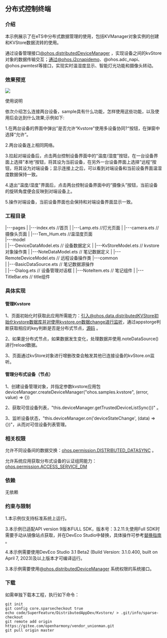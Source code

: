 ## 分布式控制终端

### 介绍

本示例展示了在eTS中分布式数据管理的使用，包括KVManager对象实例的创建和KVStore数据流转的使用。

通过设备管理接口[@ohos.distributedDeviceManager](https://gitee.com/openharmony/docs/blob/master/zh-cn/application-dev/reference/apis-distributedservice-kit/js-apis-distributedDeviceManager.md) ，实现设备之间的kvStore对象的数据传输交互；通过@ohos.i2cnapidemo、@ohos.adc_napi、@ohos.pwmtest等接口，实现实时温湿度显示、智能灯光功能和摄像头转动。

### 效果预览

![](..\DistributedControlTerminal\main.gif)

使用说明

依次介绍怎么连接两台设备，sample具有什么功能，怎样使用这些功能，以及使用后会达到什么效果;示例如下:

1.在两台设备的界面中弹出”是否允许“Kvstore"使用多设备协同?“按钮，在弹窗中选择“允许”。

2.两台设备连上相同网络。

3.拉起对端设备后，点击两台控制设备界面中的“温度/湿度”按钮，在一台设备界面上选择”本地“按钮，将其设为当前设备，在另外一台设备界面上选择”远程“按钮，将其设为对端设备；显示连接上之后，可以看到对端设备和当前设备界面温湿度数据保持一致。

4.退出“温度/湿度"界面后，点击两台控制设备界面中的“摄像头”按钮，当前设备的旋转角度便会反映到对端设备上。

5.操作对端设备，当前设备界面也会保持和对端设备界面显示一致。

### 工程目录

|---pages
|   |---index.ets                                        //首页
|   |---Lamp.ets                                       //灯光页面
|   |---camera.ets                                   //摄像头页面
|   |---Tem_Hum.ets                             //温湿度页面                   
|---model                                  
|   |---DeviceDataModel.ets               // 设备数据定义
|   |---KvStoreModel.ets                     // kvstore对象操作类
|   |---NoteDataModel.ets                 // 笔记数据定义
|   |---RemoteDeviceModel.ets        // 远程设备操作类
|---common                                  
|   |---BasicDataSource.ets                 // 笔记数据源操作                              
|   |---Dialog.ets                                   // 设备管理对话框
|   |---NoteItem.ets                            // 笔记组件
|   |---TitleBar.ets                               // title组件                             

### 具体实现

#### 管理Kvstore

1、页面初始化时获取此应用所需能力：引入@ohos.data.distributedKVStore初始化kvstore数据库并对使用kvstore.on数据change进行监听，通过appstorge判断获取相应的key判断是否是分布式节点，[源码](https://gitee.com/openharmony/applications_app_samples/blob/master/code/SuperFeature/DistributedAppDev/Kvstore/entry/src/main/ets/pages/Index.ets) 。 

2、如果是分布式节点，如果数据发生变化，处理数据并使用.noteDataSource()进行reload数据。

3、页面通过kvStore对象进行增删改查会触发其他已连接设备的kvStore.on监听。

#### 管理分布式设备（节点）

1、创建设备管理对象，并指定参数kvstore应用包deviceManager.createDeviceManager("ohos.samples.kvstore", (error, value) => {})

2、获取可信设备列表，"this.deviceManager.getTrustedDeviceListSync())" 。 

3、监听设备状态，"this.deviceManager.on('deviceStateChange', (data) => {})"，从而对可信设备列表管理。

### 相关权限

允许不同设备间的数据交换：[ohos.permission.DISTRIBUTED_DATASYNC](https://gitee.com/openharmony/docs/blob/master/zh-cn/application-dev/security/AccessToken/permissions-for-all.md#ohospermissiondistributed_datasync) 。

允许系统应用获取分布式设备的认证组网能力：[ohos.permission.ACCESS_SERVICE_DM](https://gitee.com/openharmony/docs/blob/master/zh-cn/application-dev/security/AccessToken/permissions-for-system-apps.md#ohospermissionaccess_service_dm)

### 依赖

无依赖

### 约束与限制

1.本示例仅支持标准系统上运行。

3.本示例已适配API version 9版本FULL SDK，版本号：3.2.11.9,使用Full SDK时需要手动从镜像站点获取，并在DevEco Studio中替换，具体操作可参考[替换指南](https://gitee.com/openharmony/docs/blob/master/zh-cn/application-dev/faqs/full-sdk-switch-guide.md) 。

4.本示例需要使用DevEco Studio 3.1 Beta2 (Build Version: 3.1.0.400, built on April 7, 2023)及以上版本才可编译运行。

3.本示例需要使用[@ohos.distributedDeviceManager](https://gitee.com/openharmony/docs/blob/master/zh-cn/application-dev/reference/apis-distributedservice-kit/js-apis-distributedDeviceManager.md) 系统权限的系统接口。

### 下载

如需单独下载本工程，执行如下命令：

```
git init
git config core.sparsecheckout true
echo code/SuperFeature/DistributedAppDev/Kvstore/ > .git/info/sparse-checkout
git remote add origin https://gitee.com/openharmony/vendor_unionman.git
git pull origin master
```